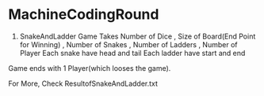 # MachineCodingRound
1. SnakeAndLadder Game
   Takes Number of Dice , Size of Board(End Point for Winning) , Number of Snakes , Number of Ladders , Number of Player
   Each snake have head and tail
   Each ladder have start and end
   
Game ends with 1 Player(which looses the game).

For More, Check ResultofSnakeAndLadder.txt
